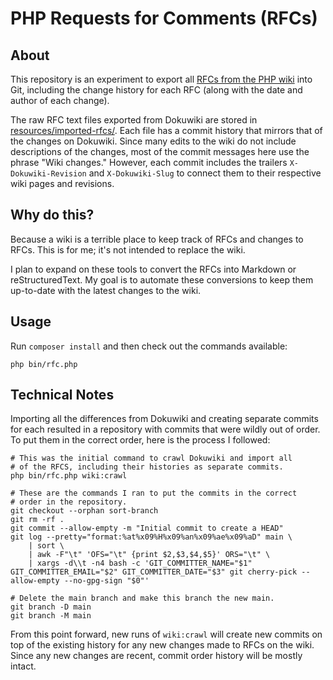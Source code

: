 PHP Requests for Comments (RFCs)
================================

About
-----

This repository is an experiment to export all [RFCs from the PHP wiki][rfcs]
into Git, including the change history for each RFC (along with the date and
author of each change).

The raw RFC text files exported from Dokuwiki are stored in
[resources/imported-rfcs/][raw]. Each file has a commit history that mirrors
that of the changes on Dokuwiki. Since many edits to the wiki do not include
descriptions of the changes, most of the commit messages here use the phrase
"Wiki changes." However, each commit includes the trailers `X-Dokuwiki-Revision`
and `X-Dokuwiki-Slug` to connect them to their respective wiki pages and
revisions.

Why do this?
------------

Because a wiki is a terrible place to keep track of RFCs and changes to RFCs.
This is for me; it's not intended to replace the wiki.

I plan to expand on these tools to convert the RFCs into Markdown or
reStructuredText. My goal is to automate these conversions to keep them
up-to-date with the latest changes to the wiki.

Usage
-----

Run `composer install` and then check out the commands available:

```shell
php bin/rfc.php
```

Technical Notes
---------------

Importing all the differences from Dokuwiki and creating separate commits for
each resulted in a repository with commits that were wildly out of order. To
put them in the correct order, here is the process I followed:

```shell
# This was the initial command to crawl Dokuwiki and import all
# of the RFCS, including their histories as separate commits.
php bin/rfc.php wiki:crawl

# These are the commands I ran to put the commits in the correct
# order in the repository.
git checkout --orphan sort-branch
git rm -rf .
git commit --allow-empty -m "Initial commit to create a HEAD"
git log --pretty="format:%at%x09%H%x09%an%x09%ae%x09%aD" main \
    | sort \
    | awk -F"\t" 'OFS="\t" {print $2,$3,$4,$5}' ORS="\t" \
    | xargs -d\\t -n4 bash -c 'GIT_COMMITTER_NAME="$1" GIT_COMMITTER_EMAIL="$2" GIT_COMMITTER_DATE="$3" git cherry-pick --allow-empty --no-gpg-sign "$0"'

# Delete the main branch and make this branch the new main.
git branch -D main
git branch -M main
```

From this point forward, new runs of `wiki:crawl` will create new commits on
top of the existing history for any new changes made to RFCs on the wiki. Since
any new changes are recent, commit order history will be mostly intact.


[rfcs]: https://wiki.php.net/rfc
[raw]: https://github.com/ramsey/php-rfcs/tree/main/resources/imported-rfcs
